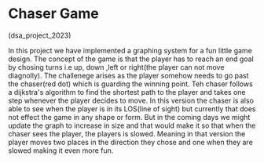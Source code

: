 # Chaser Game
(dsa_project_2023)

In this project we have implemented a graphing system for a fun little game design. The concept of the game is that the player has to reach an end goal by chosing turns i.e up, down ,left or right(the player can not move diagnolly). The challenege arises as the player somehow needs to go past the chaser(red dot) which is guarding the winning point. Teh chaser follows a dijkstra's algorithm to find the shortest path to the player and takes one step whenever the player decides to move. In this version the chaser is also able to see when the player is in its LOS(line of sight) but currently that does not effect the game in any shape or form. But in the coming days we might update the graph to increase in size and that would make it so that when the chaser sees the player, the players is slowed. Meaning in that version the player moves two places in the direction they chose and one when they are slowed making it even more fun.
